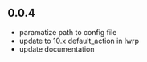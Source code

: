 0.0.4
-----
* paramatize path to config file
* update to 10.x default_action in lwrp
* update documentation

